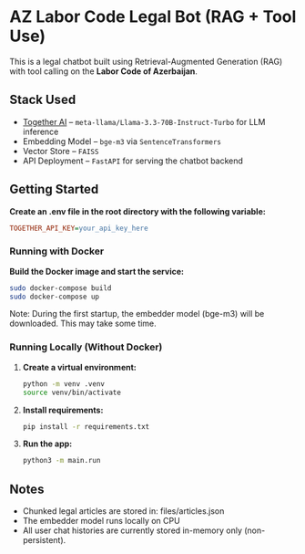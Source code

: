# AZ Labor Code Legal Bot (RAG + Tool Use)

This is a legal chatbot built using Retrieval-Augmented Generation (RAG) with tool calling on the **Labor Code of Azerbaijan**.

## Stack Used

- [Together AI](https://www.together.ai/) – `meta-llama/Llama-3.3-70B-Instruct-Turbo` for LLM inference
- Embedding Model – `bge-m3` via `SentenceTransformers`
- Vector Store – `FAISS`
- API Deployment – `FastAPI` for serving the chatbot backend

## Getting Started

**Create an .env file in the root directory with the following variable:**

   ```ini
   TOGETHER_API_KEY=your_api_key_here
   ```

### Running with Docker

**Build the Docker image and start the service:**

   ```bash
   sudo docker-compose build
   sudo docker-compose up
   ```

Note: During the first startup, the embedder model (bge-m3) will be downloaded. This may take some time.

### Running Locally (Without Docker)

1. **Create a virtual environment:**

   ```bash
   python -m venv .venv
   source venv/bin/activate
   ```

2. **Install requirements:**

   ```bash
   pip install -r requirements.txt
   ```

3. **Run the app:**

   ```bash
   python3 -m main.run
   ```

## Notes
- Chunked legal articles are stored in: files/articles.json
- The embedder model runs locally on CPU
- All user chat histories are currently stored in-memory only (non-persistent).
